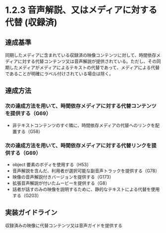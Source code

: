 # 1.2.3 音声解説、又はメディアに対する代替 (収録済)

## 達成基準
同期したメディアに含まれている収録済の映像コンテンツに対して、時間依存メディアに対する代替コンテンツ又は音声解説が提供されている。ただし、その同期したメディアがメディアによるテキストの代替であって、メディアによる代替であることが明確にラベル付けされている場合は除く。
## 達成方法
### 次の達成方法を用いて、時間依存メディアに対する代替コンテンツを提供する（G69）
- 非テキストコンテンツのすぐ隣に、時間依存メディアの代替へのリンクを配置する（G58）

### 次の達成方法を用いて、時間依存メディアに対する代替リンクを提供する（G69）
- object 要素のボディを使用する（H53）
- 音声解説を含んだ、利用者が選択可能な副音声トラックを提供する（G78）
- 映像の音声解説付きバージョンを提供する（G173）
- 拡張音声解説が付いたムービーを提供する（G8）
- 話者が話すのみの映像を説明するために、静的なテキストによる代替を使用する（G203）

## 実装ガイドライン
収録済みの映像に代替コンテンツ又は音声ガイドを提供する